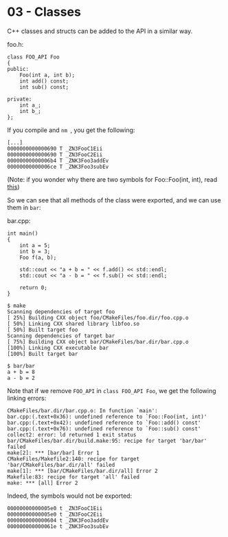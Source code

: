 # 03 - Classes

C++ classes and structs can be added to the API in a similar way.

foo.h:

```
class FOO_API Foo
{
public:
    Foo(int a, int b);
    int add() const;
    int sub() const;

private:
    int a_;
    int b_;
};
```

If you compile and `nm `, you get the following:

```
[...]
0000000000000690 T _ZN3FooC1Eii
0000000000000690 T _ZN3FooC2Eii
00000000000006b4 T _ZNK3Foo3addEv
00000000000006ce T _ZNK3Foo3subEv
```

(Note: if you wonder why there are two symbols for Foo::Foo(int, int), read
[this](https://stackoverflow.com/questions/6921295/dual-emission-of-constructor-symbols))

So we can see that all methods of the class were exported, and we can use
them in `bar`:

bar.cpp:

```
int main()
{
    int a = 5;
    int b = 3;
    Foo f(a, b);

    std::cout << "a + b = " << f.add() << std::endl;
    std::cout << "a - b = " << f.sub() << std::endl;

    return 0;
}
```

```
$ make
Scanning dependencies of target foo
[ 25%] Building CXX object foo/CMakeFiles/foo.dir/foo.cpp.o
[ 50%] Linking CXX shared library libfoo.so
[ 50%] Built target foo
Scanning dependencies of target bar
[ 75%] Building CXX object bar/CMakeFiles/bar.dir/bar.cpp.o
[100%] Linking CXX executable bar
[100%] Built target bar

$ bar/bar
a + b = 8
a - b = 2
```

Note that if we remove `FOO_API` in `class FOO_API Foo`, we get the
following linking errors:

```
CMakeFiles/bar.dir/bar.cpp.o: In function `main':
bar.cpp:(.text+0x36): undefined reference to `Foo::Foo(int, int)'
bar.cpp:(.text+0x42): undefined reference to `Foo::add() const'
bar.cpp:(.text+0x76): undefined reference to `Foo::sub() const'
collect2: error: ld returned 1 exit status
bar/CMakeFiles/bar.dir/build.make:95: recipe for target 'bar/bar' failed
make[2]: *** [bar/bar] Error 1
CMakeFiles/Makefile2:140: recipe for target 'bar/CMakeFiles/bar.dir/all' failed
make[1]: *** [bar/CMakeFiles/bar.dir/all] Error 2
Makefile:83: recipe for target 'all' failed
make: *** [all] Error 2
```

Indeed, the symbols would not be exported:

```
00000000000005e0 t _ZN3FooC1Eii
00000000000005e0 t _ZN3FooC2Eii
0000000000000604 t _ZNK3Foo3addEv
000000000000061e t _ZNK3Foo3subEv
```
